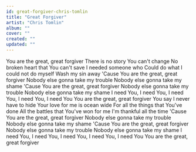 ```yaml
---
id: great-forgiver-chris-tomlin
title: "Great Forgiver"
artist: "Chris Tomlin"
album: ""
cover: ""
created: ""
updated: ""
---
```


You are the great, great forgiver
There is no story You can't change
No broken heart that You can't save
I needed someone who
Could do what I could not do myself
Wash my sin away
'Cause You are the great, great forgiver
Nobody else gonna take my trouble
Nobody else gonna take my shame
'Cause You are the great, great forgiver
Nobody else gonna take my trouble
Nobody else gonna take my shamе
I need You, I need You, I need You, I need You, I need You
You are the great, grеat forgiver
You say I never have to hide
Your love for me is ocean wide
For all the things that You've done
All the battles that You've won for me
I'm thankful all the time
'Cause You are the great, great forgiver
Nobody else gonna take my trouble
Nobody else gonna take my shame
'Cause You are the great, great forgiver
Nobody else gonna take my trouble
Nobody else gonna take my shame
I need You, I need You, I need You, I need You, I need You
You are the great, great forgiver